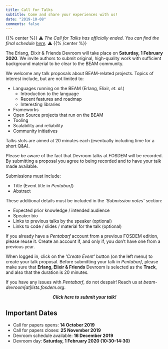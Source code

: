 ```yaml
---
title: Call for Talks
subtitle: Come and share your experiences with us!
date: "2019-10-08"
comments: false
---
```


{{% center %}}
⚠️ _The Call for Talks has officially ended. You can find the final schedule [here](/schedule)._ ⚠️
{{% /center %}}

The Erlang, Elixir & Friends Devroom will take place on **Saturday, 1 February 2020**. We invite authors to submit original, high-quality work with sufficient background material to be clear to the BEAM community.

We welcome any talk proposals about BEAM-related projects. Topics of interest include, but are not limited to:

  - Languages running on the BEAM (Erlang, Elixir, *et. al.*)
    - Introduction to the language
    - Recent features and roadmap
    - Interesting libraries
  - Frameworks
  - Open Source projects that run on the BEAM
  - Tooling
  - Scalability and reliability
  - Community initiatives

Talks slots are aimed at 20 minutes each (eventually including time for a short Q&A).

Please be aware of the fact that Devroom talks at FOSDEM will be recorded. By submitting a proposal you agree to being recorded and to have your talk made available.

Submissions must include:

  - Title (Event title in *Pentabarf*)
  - Abstract

These additional details must be included in the *'Submission notes'* section:

  - Expected prior knowledge / intended audience
  - Speaker bio
  - Links to previous talks by the speaker (optional)
  - Links to code / slides / material for the talk (optional)

If you already have a *Pentabarf* account from a previous FOSDEM edition, please reuse it. Create an account if, and only if, you don’t have one from a previous year.

When logged in, click on the *'Create Event'* button (on the left menu) to create your talk proposal. Before submitting your talk in *Pentabarf*, please make sure that **Erlang, Elixir & Friends** Devroom is selected as the **Track**, and also that the duration is 20 minutes.

If you have any issues with *Pentabarf*, do not despair! Reach us at *beam-devroom[at]lists.fosdem.org*.

<p style="text-align: center">
  <i class="fab"><strong>Click here to submit your talk!</strong></i>
</p>

## Important Dates

 - Call for papers opens: **14 October 2019**
 - Call for papers closes: **25 November 2019**
 - Devroom schedule available: **16 December 2019**
 - Devroom day: **Saturday, 1 February 2020 (10:30–14:30)**
